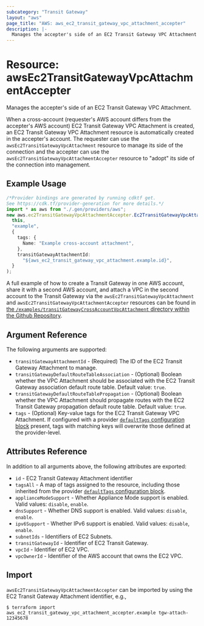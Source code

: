 ```yaml
---
subcategory: "Transit Gateway"
layout: "aws"
page_title: "AWS: aws_ec2_transit_gateway_vpc_attachment_accepter"
description: |-
  Manages the accepter's side of an EC2 Transit Gateway VPC Attachment
---
```


# Resource: awsEc2TransitGatewayVpcAttachmentAccepter

Manages the accepter's side of an EC2 Transit Gateway VPC Attachment.

When a cross-account (requester's AWS account differs from the accepter's AWS account) EC2 Transit Gateway VPC Attachment
is created, an EC2 Transit Gateway VPC Attachment resource is automatically created in the accepter's account.
The requester can use the `awsEc2TransitGatewayVpcAttachment` resource to manage its side of the connection
and the accepter can use the `awsEc2TransitGatewayVpcAttachmentAccepter` resource to "adopt" its side of the
connection into management.

## Example Usage

```typescript
/*Provider bindings are generated by running cdktf get.
See https://cdk.tf/provider-generation for more details.*/
import * as aws from "./.gen/providers/aws";
new aws.ec2TransitGatewayVpcAttachmentAccepter.Ec2TransitGatewayVpcAttachmentAccepter(
  this,
  "example",
  {
    tags: {
      Name: "Example cross-account attachment",
    },
    transitGatewayAttachmentId:
      "${aws_ec2_transit_gateway_vpc_attachment.example.id}",
  }
);

```

A full example of how to create a Transit Gateway in one AWS account, share it with a second AWS account, and attach a VPC in the second account to the Transit Gateway via the `awsEc2TransitGatewayVpcAttachment` and `awsEc2TransitGatewayVpcAttachmentAccepter` resources can be found in [the `/examples/transitGatewayCrossAccountVpcAttachment` directory within the Github Repository](https://github.com/hashicorp/terraform-provider-aws/tree/main/examples/transit-gateway-cross-account-vpc-attachment).

## Argument Reference

The following arguments are supported:

* `transitGatewayAttachmentId` - (Required) The ID of the EC2 Transit Gateway Attachment to manage.
* `transitGatewayDefaultRouteTableAssociation` - (Optional) Boolean whether the VPC Attachment should be associated with the EC2 Transit Gateway association default route table. Default value: `true`.
* `transitGatewayDefaultRouteTablePropagation` - (Optional) Boolean whether the VPC Attachment should propagate routes with the EC2 Transit Gateway propagation default route table. Default value: `true`.
* `tags` - (Optional) Key-value tags for the EC2 Transit Gateway VPC Attachment. If configured with a provider [`defaultTags` configuration block](https://registry.terraform.io/providers/hashicorp/aws/latest/docs#default_tags-configuration-block) present, tags with matching keys will overwrite those defined at the provider-level.

## Attributes Reference

In addition to all arguments above, the following attributes are exported:

* `id` - EC2 Transit Gateway Attachment identifier
* `tagsAll` - A map of tags assigned to the resource, including those inherited from the provider [`defaultTags` configuration block](https://registry.terraform.io/providers/hashicorp/aws/latest/docs#default_tags-configuration-block).
* `applianceModeSupport` - Whether Appliance Mode support is enabled. Valid values: `disable`, `enable`.
* `dnsSupport` - Whether DNS support is enabled. Valid values: `disable`, `enable`.
* `ipv6Support` - Whether IPv6 support is enabled. Valid values: `disable`, `enable`.
* `subnetIds` - Identifiers of EC2 Subnets.
* `transitGatewayId` - Identifier of EC2 Transit Gateway.
* `vpcId` - Identifier of EC2 VPC.
* `vpcOwnerId` - Identifier of the AWS account that owns the EC2 VPC.

## Import

`awsEc2TransitGatewayVpcAttachmentAccepter` can be imported by using the EC2 Transit Gateway Attachment identifier, e.g.,

```console
$ terraform import aws_ec2_transit_gateway_vpc_attachment_accepter.example tgw-attach-12345678
```
